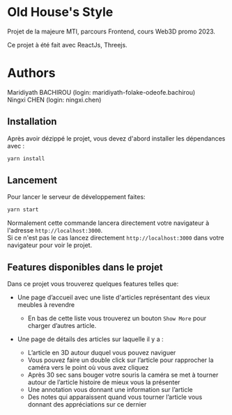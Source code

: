 # Old House's Style

Projet de la majeure MTI, parcours Frontend, cours Web3D promo 2023.

Ce projet à été fait avec ReactJs, Threejs.

# Authors
Maridiyath BACHIROU (login: maridiyath-folake-odeofe.bachirou) <br/>
Ningxi CHEN (login: ningxi.chen)

## Installation

Après avoir dézippé le projet, vous devez d'abord installer les dépendances avec :
```bash
yarn install
```

## Lancement

Pour lancer le serveur de développement faites:
```bash
yarn start
```
Normalement cette commande lancera directement votre navigateur à l'adresse ```http://localhost:3000```. <br/>
Si ce n'est pas le cas lancez directement ```http://localhost:3000``` dans votre navigateur pour voir le projet.

## Features disponibles dans le projet

Dans ce projet vous trouverez quelques features telles que:
* Une page d’accueil avec une liste d'articles représentant des vieux meubles à revendre
    * En bas de cette liste vous trouverez un bouton ```Show More``` pour charger d’autres article.

* Une page de détails des articles sur laquelle il y a :
    * L’article en 3D autour duquel vous pouvez naviguer
    * Vous pouvez faire un double click sur l’article pour rapprocher la caméra vers le point où vous avez cliquez
    * Après 30 sec sans bouger votre souris la caméra se met à tourner autour de l’article histoire de mieux vous la présenter
    * Une annotation vous donnant une information sur l’article
    * Des notes qui apparaissent quand vous tourner l’article vous donnant des appréciations sur ce dernier

